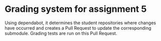 # Grading system for assignment 5

Using dependabot, it determines the student repositories where changes have occurred and creates a Pull Request to update the corresponding submodule.
Grading tests are run on this Pull Request.
